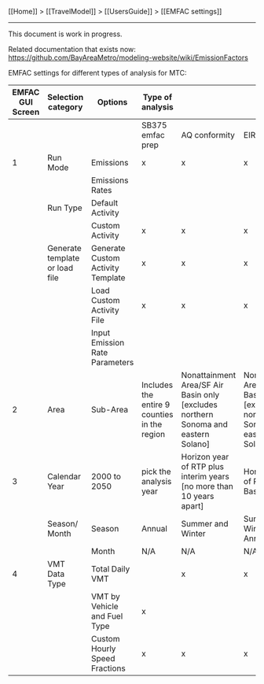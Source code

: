 [[Home]] > [[TravelModel]] > [[UsersGuide]] > [[EMFAC settings]]

***

This document is work in progress. 

Related documentation that exists now: https://github.com/BayAreaMetro/modeling-website/wiki/EmissionFactors

EMFAC settings for different types of analysis for MTC:

| EMFAC GUI Screen | Selection category             | Options                           | Type of analysis                             |                                                                                    |                                                                                    |                                              |
|------------------|--------------------------------|-----------------------------------|----------------------------------------------|------------------------------------------------------------------------------------|------------------------------------------------------------------------------------|----------------------------------------------|
|                  |                                |                                   | SB375 emfac prep                             | AQ conformity                                                                      | EIR                                                                                | RTP Development                              |
| 1                | Run Mode                       | Emissions                         | x                                            | x                                                                                  | x                                                                                  | x                                            |
|                  |                                | Emissions Rates                   |                                              |                                                                                    |                                                                                    | x                                            |
|                  | Run Type                       | Default Activity                  |                                              |                                                                                    |                                                                                    |                                              |
|                  |                                | Custom Activity                   | x                                            | x                                                                                  | x                                                                                  | x                                            |
|                  | Generate template or load file | Generate Custom Activity Template | x                                            | x                                                                                  | x                                                                                  | x                                            |
|                  |                                | Load Custom Activity File         | x                                            | x                                                                                  | x                                                                                  |                                              |
|                  |                                | Input Emission Rate Parameters    |                                              |                                                                                    |                                                                                    | x                                            |
| 2                | Area                           | Sub-Area                          | Includes the entire 9 counties in the region | Nonattainment Area/SF Air Basin only [excludes northern Sonoma and eastern Solano] | Nonattainment Area/SF Air Basin only [excludes northern Sonoma and eastern Solano] | Includes the entire 9 counties in the region |
| 3                | Calendar Year                  | 2000 to 2050                      | pick the analysis year                       | Horizon year of RTP plus interim years [no more than 10 years apart]               | Horizon year of RTP plus Base year                                                 | Horizon year of RTP plus Base year           |
|                  | Season/ Month                  | Season                            | Annual                                       | Summer and Winter                                                                  | Summer, Winter and Annual                                                          | Summer, Winter and Annual                    |
|                  |                                | Month                             | N/A                                          | N/A                                                                                | N/A                                                                                | N/A                                          |
| 4                | VMT Data Type                  | Total Daily VMT                   |                                              | x                                                                                  | x                                                                                  | x                                            |
|                  |                                | VMT by Vehicle and Fuel Type      | x                                            |                                                                                    |                                                                                    |                                              |
|                  |                                | Custom Hourly Speed Fractions     | x                                            | x                                                                                  | x                                                                                  | x                                            |